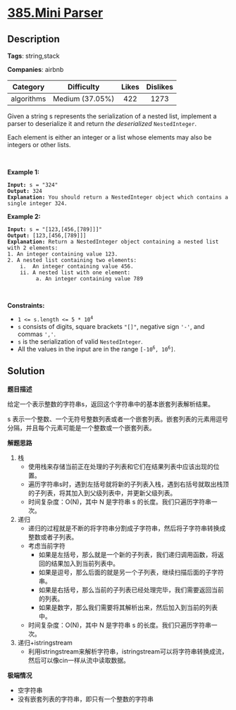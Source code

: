 # [385.Mini Parser](https://leetcode.com/problems/mini-parser/description/)

## Description

**Tags**: string,stack

**Companies**: airbnb

|  Category  |   Difficulty    | Likes | Dislikes |
| :--------: | :-------------: | :---: | :------: |
| algorithms | Medium (37.05%) |  422  |   1273   |

<p>Given a string s represents the serialization of a nested list, implement a parser to deserialize it and return <em>the deserialized</em> <code>NestedInteger</code>.</p>
<p>Each element is either an integer or a list whose elements may also be integers or other lists.</p>
<p>&nbsp;</p>
<p><strong class="example">Example 1:</strong></p>
<pre><code><strong>Input:</strong> s = &quot;324&quot;
<strong>Output:</strong> 324
<strong>Explanation:</strong> You should return a NestedInteger object which contains a single integer 324.</code></pre>
<p><strong class="example">Example 2:</strong></p>
<pre><code><strong>Input:</strong> s = &quot;[123,[456,[789]]]&quot;
<strong>Output:</strong> [123,[456,[789]]]
<strong>Explanation:</strong> Return a NestedInteger object containing a nested list with 2 elements:
1. An integer containing value 123.
2. A nested list containing two elements:
    i.  An integer containing value 456.
    ii. A nested list with one element:
         a. An integer containing value 789</code></pre>
<p>&nbsp;</p>
<p><strong>Constraints:</strong></p>
<ul>
  <li><code>1 &lt;= s.length &lt;= 5 * 10<sup>4</sup></code></li>
  <li><code>s</code> consists of digits, square brackets <code>&quot;[]&quot;</code>, negative sign <code>&#39;-&#39;</code>, and commas <code>&#39;,&#39;</code>.</li>
  <li><code>s</code> is the serialization of valid <code>NestedInteger</code>.</li>
  <li>All the values in the input are in the range <code>[-10<sup>6</sup>, 10<sup>6</sup>]</code>.</li>
</ul>

## Solution

**题目描述**

给定一个表示整数的字符串s，返回这个字符串中的基本嵌套列表解析结果。

s 表示一个整数、一个无符号整数列表或者一个嵌套列表。嵌套列表的元素用逗号分隔，并且每个元素可能是一个整数或一个嵌套列表。

**解题思路**

1. 栈
   - 使用栈来存储当前正在处理的子列表和它们在结果列表中应该出现的位置。
   - 遍历字符串s时，遇到左括号就将新的子列表入栈，遇到右括号就取出栈顶的子列表，将其加入到父级列表中，并更新父级列表。
   - 时间复杂度：O(N)，其中 N 是字符串 s 的长度。我们只遍历字符串一次。
2. 递归
   - 递归的过程就是不断的将字符串分割成子字符串，然后将子字符串转换成整数或者子列表。
   - 考虑当前字符
     - 如果是左括号，那么就是一个新的子列表，我们递归调用函数，将返回的结果加入到当前列表中。
     - 如果是逗号，那么后面的就是另一个子列表，继续扫描后面的子字符串。
     - 如果是右括号，那么当前的子列表已经处理完毕，我们需要返回当前的列表。
     - 如果是数字，那么我们需要将其解析出来，然后加入到当前的列表中。
   - 时间复杂度：O(N)，其中 N 是字符串 s 的长度。我们只遍历字符串一次。
3. 递归+istringstream
   - 利用istringstream来解析字符串，istringstream可以将字符串转换成流，然后可以像cin一样从流中读取数据。

**极端情况**

- 空字符串
- 没有嵌套列表的字符串，即只有一个整数的字符串
